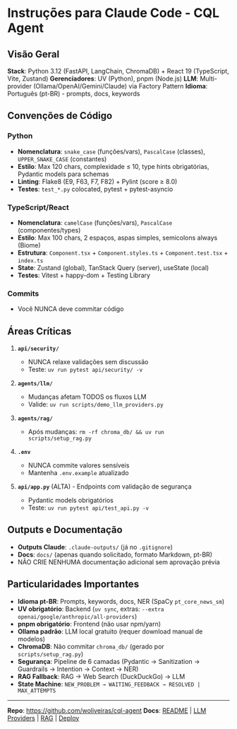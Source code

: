 # Instruções para Claude Code - CQL Agent

## Visão Geral

**Stack**: Python 3.12 (FastAPI, LangChain, ChromaDB) + React 19 (TypeScript, Vite, Zustand)
**Gerenciadores**: UV (Python), pnpm (Node.js)
**LLM**: Multi-provider (Ollama/OpenAI/Gemini/Claude) via Factory Pattern
**Idioma**: Português (pt-BR) - prompts, docs, keywords

## Convenções de Código

### Python

- **Nomenclatura**: `snake_case` (funções/vars), `PascalCase` (classes), `UPPER_SNAKE_CASE` (constantes)
- **Estilo**: Max 120 chars, complexidade ≤ 10, type hints obrigatórias, Pydantic models para schemas
- **Linting**: Flake8 (E9, F63, F7, F82) + Pylint (score ≥ 8.0)
- **Testes**: `test_*.py` colocated, pytest + pytest-asyncio

### TypeScript/React

- **Nomenclatura**: `camelCase` (funções/vars), `PascalCase` (componentes/types)
- **Estilo**: Max 100 chars, 2 espaços, aspas simples, semicolons always (Biome)
- **Estrutura**: `Component.tsx` + `Component.styles.ts` + `Component.test.tsx` + `index.ts`
- **State**: Zustand (global), TanStack Query (server), useState (local)
- **Testes**: Vitest + happy-dom + Testing Library

### Commits

- Você NUNCA deve commitar código

## Áreas Críticas

1. **`api/security/`**
   - NUNCA relaxe validações sem discussão
   - Teste: `uv run pytest api/security/ -v`

2. **`agents/llm/`**
   - Mudanças afetam TODOS os fluxos LLM
   - Valide: `uv run scripts/demo_llm_providers.py`

3. **`agents/rag/`**
   - Após mudanças: `rm -rf chroma_db/ && uv run scripts/setup_rag.py`

4. **`.env`**
   - NUNCA commite valores sensíveis
   - Mantenha `.env.example` atualizado

5. **`api/app.py`** (ALTA) - Endpoints com validação de segurança
   - Pydantic models obrigatórios
   - Teste: `uv run pytest api/test_api.py -v`

## Outputs e Documentação

- **Outputs Claude**: `.claude-outputs/` (já no `.gitignore`)
- **Docs**: `docs/` (apenas quando solicitado, formato Markdown, pt-BR)
- NÃO CRIE NENHUMA documentação adicional sem aprovação prévia

## Particularidades Importantes

- **Idioma pt-BR**: Prompts, keywords, docs, NER (SpaCy `pt_core_news_sm`)
- **UV obrigatório**: Backend (`uv sync`, extras: `--extra openai/google/anthropic/all-providers`)
- **pnpm obrigatório**: Frontend (não usar npm/yarn)
- **Ollama padrão**: LLM local gratuito (requer download manual de modelos)
- **ChromaDB**: Não commitar `chroma_db/` (gerado por `scripts/setup_rag.py`)
- **Segurança**: Pipeline de 6 camadas (Pydantic → Sanitization → Guardrails → Intention → Context → NER)
- **RAG Fallback**: RAG → Web Search (DuckDuckGo) → LLM
- **State Machine**: `NEW_PROBLEM → WAITING_FEEDBACK → RESOLVED | MAX_ATTEMPTS`

---

**Repo**: https://github.com/woliveiras/cql-agent
**Docs**: [README](README.md) | [LLM Providers](docs/LLM_PROVIDERS.md) | [RAG](docs/QUICK_START_RAG.md) | [Deploy](docs/GUIA_DEPLOY.md)
